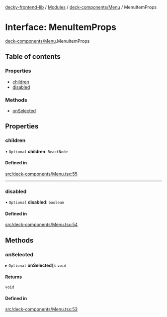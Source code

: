 [decky-frontend-lib](../README.md) / [Modules](../modules.md) / [deck-components/Menu](../modules/deck_components_Menu.md) / MenuItemProps

# Interface: MenuItemProps

[deck-components/Menu](../modules/deck_components_Menu.md).MenuItemProps

## Table of contents

### Properties

- [children](deck_components_Menu.MenuItemProps.md#children)
- [disabled](deck_components_Menu.MenuItemProps.md#disabled)

### Methods

- [onSelected](deck_components_Menu.MenuItemProps.md#onselected)

## Properties

### children

• `Optional` **children**: `ReactNode`

#### Defined in

[src/deck-components/Menu.tsx:55](https://github.com/SteamDeckHomebrew/decky-frontend-lib/blob/3229162/src/deck-components/Menu.tsx#L55)

___

### disabled

• `Optional` **disabled**: `boolean`

#### Defined in

[src/deck-components/Menu.tsx:54](https://github.com/SteamDeckHomebrew/decky-frontend-lib/blob/3229162/src/deck-components/Menu.tsx#L54)

## Methods

### onSelected

▸ `Optional` **onSelected**(): `void`

#### Returns

`void`

#### Defined in

[src/deck-components/Menu.tsx:53](https://github.com/SteamDeckHomebrew/decky-frontend-lib/blob/3229162/src/deck-components/Menu.tsx#L53)
